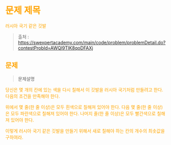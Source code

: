 <br/><Br>

<span style = "color:orange">

# 문제 제목
러시아 국기 같은 깃발

> 출처 : https://swexpertacademy.com/main/code/problem/problemDetail.do?contestProbId=AWQl9TIK8qoDFAXj


## 문제

> 문제설명

당신은 몇 개의 칸에 있는 색을 다시 칠해서 이 깃발을 러시아 국기처럼 만들려고 한다. 다음의 조건을 만족해야 한다.

위에서 몇 줄(한 줄 이상)은 모두 흰색으로 칠해져 있어야 한다.
다음 몇 줄(한 줄 이상)은 모두 파란색으로 칠해져 있어야 한다.
나머지 줄(한 줄 이상)은 모두 빨간색으로 칠해져 있어야 한다.

이렇게 러시아 국기 같은 깃발을 만들기 위해서 새로 칠해야 하는 칸의 개수의 최솟값을 구하여라.